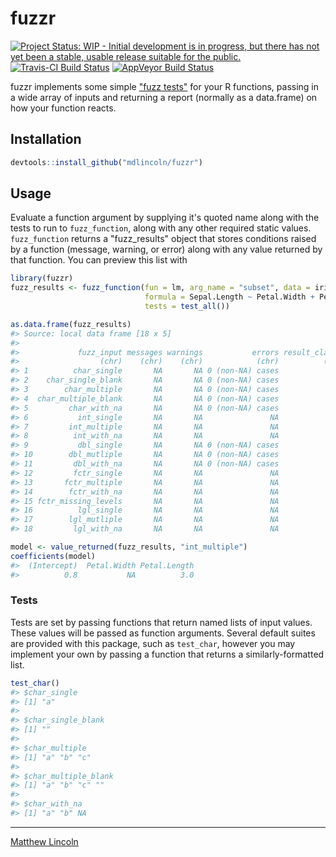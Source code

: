 
<!-- README.md is generated from README.Rmd. Please edit that file -->
fuzzr
=====

[![Project Status: WIP - Initial development is in progress, but there has not yet been a stable, usable release suitable for the public.](http://www.repostatus.org/badges/latest/wip.svg)](http://www.repostatus.org/#wip) [![Travis-CI Build Status](https://travis-ci.org/mdlincoln/fuzzr.svg?branch=master)](https://travis-ci.org/mdlincoln/fuzzr) [![AppVeyor Build Status](https://ci.appveyor.com/api/projects/status/github/mdlincoln/fuzzr?branch=master&svg=true)](https://ci.appveyor.com/project/mdlincoln/fuzzr)

fuzzr implements some simple ["fuzz tests"](https://en.wikipedia.org/wiki/Fuzz_testing) for your R functions, passing in a wide array of inputs and returning a report (normally as a data.frame) on how your function reacts.

Installation
------------

``` r
devtools::install_github("mdlincoln/fuzzr")
```

Usage
-----

Evaluate a function argument by supplying it's quoted name along with the tests to run to `fuzz_function`, along with any other required static values. `fuzz_function` returns a "fuzz\_results" object that stores conditions raised by a function (message, warning, or error) along with any value returned by that function. You can preview this list with

``` r
library(fuzzr)
fuzz_results <- fuzz_function(fun = lm, arg_name = "subset", data = iris, 
                              formula = Sepal.Length ~ Petal.Width + Petal.Length, 
                              tests = test_all())

as.data.frame(fuzz_results)
#> Source: local data frame [18 x 5]
#> 
#>             fuzz_input messages warnings           errors result_classes
#>                  (chr)    (chr)    (chr)            (chr)          (chr)
#> 1          char_single       NA       NA 0 (non-NA) cases             NA
#> 2    char_single_blank       NA       NA 0 (non-NA) cases             NA
#> 3        char_multiple       NA       NA 0 (non-NA) cases             NA
#> 4  char_multiple_blank       NA       NA 0 (non-NA) cases             NA
#> 5         char_with_na       NA       NA 0 (non-NA) cases             NA
#> 6           int_single       NA       NA               NA             lm
#> 7         int_multiple       NA       NA               NA             lm
#> 8          int_with_na       NA       NA               NA             lm
#> 9           dbl_single       NA       NA 0 (non-NA) cases             NA
#> 10        dbl_mutliple       NA       NA 0 (non-NA) cases             NA
#> 11         dbl_with_na       NA       NA 0 (non-NA) cases             NA
#> 12         fctr_single       NA       NA               NA             lm
#> 13       fctr_multiple       NA       NA               NA             lm
#> 14        fctr_with_na       NA       NA               NA             lm
#> 15 fctr_missing_levels       NA       NA               NA             lm
#> 16          lgl_single       NA       NA               NA             lm
#> 17        lgl_mutliple       NA       NA               NA             lm
#> 18         lgl_with_na       NA       NA               NA             lm

model <- value_returned(fuzz_results, "int_multiple")
coefficients(model)
#>  (Intercept)  Petal.Width Petal.Length 
#>          0.8           NA          3.0
```

### Tests

Tests are set by passing functions that return named lists of input values. These values will be passed as function arguments. Several default suites are provided with this package, such as `test_char`, however you may implement your own by passing a function that returns a similarly-formatted list.

``` r
test_char()
#> $char_single
#> [1] "a"
#> 
#> $char_single_blank
#> [1] ""
#> 
#> $char_multiple
#> [1] "a" "b" "c"
#> 
#> $char_multiple_blank
#> [1] "a" "b" "c" "" 
#> 
#> $char_with_na
#> [1] "a" "b" NA
```

------------------------------------------------------------------------

[Matthew Lincoln](http://matthewlincoln.net)
